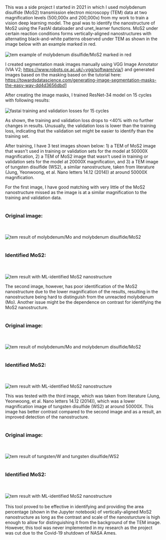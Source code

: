 This was a side project I started in 2021 in which I used molybdenum disulfide (MoS2) transmission electron microscopy (TEM) data at two magnification levels (500,000x and 200,000x) from my work to train a vision deep learning model. The goal was to identify the nanostructure of MoS2 using the FastAI dataloader and unet_learner functions. MoS2 under certain reaction conditions forms vertically-aligned nanostructures with alternating black-and-white patterns observed under TEM as shown in the image below with an example marked in red.
<br></br>
<img src="/TEM_test_images/MoS2 example.png" alt="tem example of molybdenum disulfide/MoS2 marked in red"/>


I created segmentation mask images manually using VGG Image Annotator (VIA V2; https://www.robots.ox.ac.uk/~vgg/software/via/) and generated images based on the masking based on the tutorial here: https://towardsdatascience.com/generating-image-segmentation-masks-the-easy-way-dd4d3656dbd1

After creating the image masks, I trained ResNet-34 model on 15 cycles with following results:
<br></br>
<img src="/Screenshot 2023-04-10 at 16-44-08 Fastai_Vision_MoS2_Prediction - Jupyter Notebook.jpg" alt="fastai training and validation losses for 15 cycles"/>

As shown, the training and validation loss drops to <40% with no further changes in results. Unusually, the validation loss is lower than the training loss, indicating that the validation set might be easier to identify than the training set.

After training, I have 3 test images shown below: 1) a TEM of MoS2 image that wasn't used in training or validation sets for the model at 50000X magnification, 2)  a TEM of MoS2 image that wasn't used in training or validation sets for the model at 20000X magnification, and 3) a TEM image of tungsten disulfide (WS2), a similar nanostructure, taken from literature (Jung, Yeonwoong, et al. Nano letters 14.12 (2014)) at around 50000X magnification.

For the first image, I have good matching with very little of the MoS2 nanostructure missed as the image is at a similar magnification to the training and validation data.
<br></br>
<h3>Original image:</h3>
<br></br>
<img src="/TEM_test_images/395.png" alt="tem result of molybdenum/Mo and molybdenum disulfide/MoS2"/>
<br></br>
<h3>Identified MoS2:</h3>
<br></br>
<img src="/TEM_test_images/test image 1 result.png" alt="tem result with ML-identified MoS2 nanostructure"/>

The second image, however, has poor identification of the MoS2 nanostructure due to the lower magnification of the results, resulting in the nanostructure being hard to distinguish from the unreacted molybdenum (Mo). Another issue might be the dependence on contrast for identifying the MoS2 nanostructure.
<br></br>
<h3>Original image:</h3>
<br></br>
<img src="/TEM_test_images/537.png" alt="tem result of molybdenum/Mo and molybdenum disulfide/MoS2"/>
<br></br>
<h3>Identified MoS2:</h3>
<br></br>
<img src="/TEM_test_images/test image 2 result.png" alt="tem result with ML-identified MoS2 nanostructure"/>

This was tested with the third image, which was taken from literature (Jung, Yeonwoong, et al. Nano letters 14.12 (2014)), which was a lower magnification image of tungsten disulfide (WS2) at around 50000X. This image has better contrast compared to the second image and as a result, an improved detection of the nanostructure.
<br></br>
<h3>Original image:</h3>
<br></br>
<img src="/TEM_test_images/WS2 example.png" alt="tem result of tungsten/W and tungsten disulfide/WS2"/>
<br></br>
<h3>Identified MoS2:</h3>
<br></br>
<img src="/TEM_test_images/test image 3 result.png" alt="tem result with ML-identified MoS2 nanostructure"/>
<br></br>
This tool proved to be effective in identifying and providing the area percentage (shown in the Jupyter notebook) of vertically-aligned MoS2 nanostructure as long as the contrast and scale of the nanosturcture is high enough to allow for distinguishing it from the background of the TEM image. However, this tool was never implemented in my research as the project was cut due to the Covid-19 shutdown of NASA Ames.
